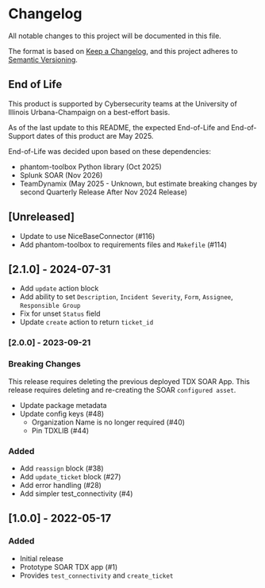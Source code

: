 # Changelog
All notable changes to this project will be documented in this file.

The format is based on [Keep a
Changelog](https://keepachangelog.com/en/1.0.0/), and this project
adheres to [Semantic Versioning](https://semver.org/spec/v2.0.0.html).

## End of Life

This product is supported by Cybersecurity teams at the
University of Illinois Urbana-Champaign on a best-effort basis.

As of the last update to this README, the expected End-of-Life and 
End-of-Support dates of this product are May 2025.

End-of-Life was decided upon based on these dependencies:

  - phantom-toolbox Python library (Oct 2025)
  - Splunk SOAR (Nov 2026)
  - TeamDynamix (May 2025 - Unknown, but estimate breaking changes by second
  Quarterly Release After Nov 2024 Release)

## [Unreleased]

- Update to use NiceBaseConnector (#116)
- Add phantom-toolbox to requirements files and `Makefile` (#114)

## [2.1.0] - 2024-07-31

- Add `update` action block
- Add ability to set `Description`, `Incident Severity`, `Form`, `Assignee`, `Responsible Group`
- Fix for unset `Status` field
- Update `create` action to return `ticket_id`

### [2.0.0] - 2023-09-21

### Breaking Changes

This release requires deleting the previous deployed TDX SOAR App.
This release requires deleting and re-creating the SOAR `configured asset`.

- Update package metadata
- Update config keys (#48)
  - Organization Name is no longer required (#40)
  - Pin TDXLIB (#44)

### Added

- Add `reassign` block (#38)
- Add `update_ticket` block (#27)
- Add error handling (#28)
- Add simpler test_connectivity (#4)

## [1.0.0] - 2022-05-17

### Added

- Initial release
- Prototype SOAR TDX app (#1)
- Provides `test_connectivity` and `create_ticket`